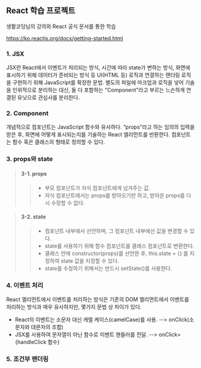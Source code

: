 ## React 학습 프로젝트

생활코딩님의 강의와 React 공식 문서를 통한 학습

https://ko.reactjs.org/docs/getting-started.html

### 1. JSX

JSX란 React에서 이벤트가 처리되는 방식, 시간에 따라 state가 변하는 방식, 화면에 표시하기 위해 데이터가 준비되는 방식 등 UI(HTML 등) 로직과 연결하는 랜더링 로직을 구현하기 위해 JavaScript를 확장한 문법. 별도의 파일에 마크업과 로직을 넣어 기술을 인위적으로 분리하는 대신, 둘 다 포함하는 "Component"라고 부르는 느슨하게 연결된 유닛으로 관심사를 분리한다.

### 2. Component

개념적으로 컴포넌트는 JavaScript 함수와 유사하다. “props”라고 하는 임의의 입력을 받은 후, 화면에 어떻게 표시되는지를 기술하는 React 엘리먼트를 반환한다.
컴포넌트는 함수 혹은 클래스의 형태로 정의할 수 있다.

### 3. props와 state

> #### 3-1. props
>   > - 부모 컴포넌트가 자식 컴포넌트에게 넘겨주는 값.
>   > - 자식 컴포넌트에서는 props를 받아오기만 하고, 받아온 props를 다시 수정할 수 없다.

> #### 3-2. state
>   > - 컴포넌트 내부에서 선언하며, 그 컴포넌트 내부에선 값을 변경할 수 있다.
>   > - state를 사용하기 위해 함수 컴포넌트를 클래스 컴포넌트로 변환한다.
>   > - 클래스 안에 constructor(props)를 선언한 후, this.state = {} 를 지정하여 state 값을 지정할 수 있다.
>   > - state를 수정하기 위해서는 반드시 setState()를 사용한다.

### 4. 이벤트 처리

React 엘리먼트에서 이벤트를 처리하는 방식은 기존의 DOM 엘리먼트에서 이벤트를 처리하는 방식과 매우 유사하지만, 몇가지 문법 상 차이가 있다.
- React의 이벤트는 소문자 대신 캐멀 케이스(camelCase)를 사용. --> onClick(소문자와 대문자의 조합)
- JSX를 사용하여 문자열이 아닌 함수로 이벤트 핸들러를 전달.   --> onClick={handleClick 함수}

### 5. 조건부 랜더링